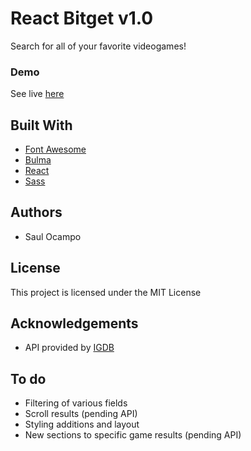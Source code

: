 # React Bitget v1.0

Search for all of your favorite videogames!

### Demo

See live [here](https://react-bitget.surge.sh/)

## Built With

* [Font Awesome](https://fontawesome.com/)
* [Bulma](https://www.bulma.io)
* [React](https://reactjs.org/)
* [Sass](https://sass-lang.com/)

## Authors

* Saul Ocampo

## License

This project is licensed under the MIT License

## Acknowledgements
* API provided by [IGDB](https://www.igdb.com/api)

## To do

* Filtering of various fields
* Scroll results (pending API)
* Styling additions and layout
* New sections to specific game results (pending API)
